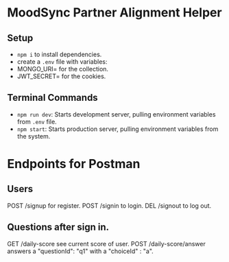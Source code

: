 # MoodSync Partner Alignment Helper

## Setup

- `npm i` to install dependencies.
- create a `.env` file with variables:
- MONGO_URI= for the collection.
- JWT_SECRET= for the cookies.

## Terminal Commands

- `npm run dev`: Starts development server, pulling environment variables from `.env` file.
- `npm start`: Starts production server, pulling environment variables from the system.

# Endpoints for Postman

## Users

POST /signup for register.
POST /signin to login.
DEL /signout to log out.

## Questions after sign in.

GET /daily-score see current score of user.
POST /daily-score/answer answers a "questionId": "q1" with a "choiceId" : "a".
